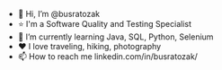 - 👋 Hi, I’m @busratozak
- ⭐️ I'm a Software Quality and Testing Specialist 
- 🌱 I’m currently learning Java, SQL, Python, Selenium
- ❤️ I love traveling, hiking, photography 
- 📫 How to reach me linkedin.com/in/busratozak/


<!---
busratozak/busratozak is a ✨ special ✨ repository because its `README.md` (this file) appears on your GitHub profile.
You can click the Preview link to take a look at your changes.
--->
